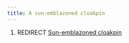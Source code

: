 ```yaml
---
title: A sun-emblazoned cloakpin
---
```


1.  REDIRECT [Sun-emblazoned
    cloakpin](Sun-emblazoned_cloakpin "wikilink")